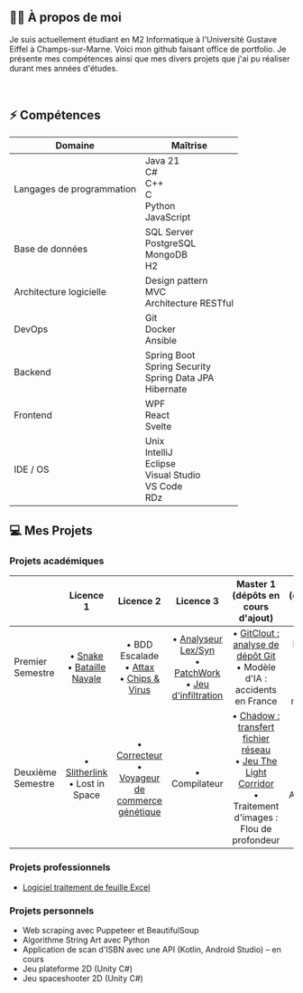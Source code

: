 ## 👨‍🦱 À propos de moi 

Je suis actuellement étudiant en M2 Informatique à l'Université Gustave Eiffel à Champs-sur-Marne. Voici mon github faisant office de portfolio. Je présente mes compétences ainsi que mes divers projets que j'ai pu réaliser durant mes années d'études.

<br>

## ⚡ Compétences


<div align="center">

| Domaine                     | Maîtrise                                                                                       |
|----------------------------|-------------------------------------------------------------------------------------------------|
| Langages de programmation  | Java 21 <br> C# <br> C++ <br> C <br> Python <br> JavaScript                                               |
| Base de données            | SQL Server <br> PostgreSQL <br> MongoDB <br> H2                                                 |
| Architecture logicielle    | Design pattern <br> MVC <br> Architecture RESTful                                              |
| DevOps                     | Git <br> Docker <br> Ansible                                                                    |
| Backend                    | Spring Boot <br> Spring Security <br> Spring Data JPA <br> Hibernate                           |
| Frontend                   | WPF <br> React <br> Svelte                                                                      |
| IDE / OS                   | Unix <br> IntelliJ <br> Eclipse <br> Visual Studio <br> VS Code <br> RDz                       |

</div>


## 💻 Mes Projets

### Projets académiques

<div align="center">
  
|                   | Licence 1                 | Licence 2                  | Licence 3                   | Master 1 (dépôts en cours d'ajout)                             | Master 2 (dépôts en cours d'ajout)                                              |
| ----------------- | :------------------------:| :-------------------------:| :--------------------------:| :-----------------------------------:| :---------------------------------------------------:|
| Premier Semestre  |• [Snake](https://github.com/hak-aou/snake.git) <br>• [Bataille Navale](https://github.com/hak-aou/bataille-navale) <br> |• BDD Escalade <br>• [Attax](https://github.com/hak-aou/attaxx) <br>• [Chips & Virus](https://github.com/hak-aou/chips-and-virus) <br> |• [Analyseur Lex/Syn](https://github.com/hak-aou/analyseur-lexical-syntaxique) <br>• [PatchWork](https://github.com/hak-aou/patchwork) <br>• [Jeu d'infiltration](https://github.com/hak-aou/jeu-infiltration) <br> |• [GitClout : analyse de dépôt Git](https://github.com/hak-aou/gitclout) <br>• Modèle d'IA : accidents en France |• API : DeSaison <br>• Data-Science : Analyse données médicales |
| Deuxième Semestre |• [Slitherlink](https://github.com/hak-aou/slitherlink) <br>• Lost in Space <br> |• [Correcteur](https://github.com/hak-aou/correcteur-orthographique) <br>• [Voyageur de commerce génétique](https://github.com/hak-aou/voyageur-de-commerce) <br> |• Compilateur <br> |• [Chadow : transfert fichier réseau](https://github.com/hak-aou/chadow)<br>• [Jeu The Light Corridor](https://github.com/hak-aou/the-light-corridor) <br>• Traitement d'images : Flou de profondeur |• [Réseau social Booqin](https://github.com/hak-aou/booqin) <br>• Application Booqin |

</div>

### Projets professionnels

- [Logiciel traitement de feuille Excel](https://github.com/hak-aou/validation)

### Projets personnels
- Web scraping avec Puppeteer et BeautifulSoup
- Algorithme String Art avec Python
- Application de scan d'ISBN avec une API (Kotlin, Android Studio) – en cours
- Jeu plateforme 2D (Unity C#)
- Jeu spaceshooter 2D (Unity C#)
<br>
